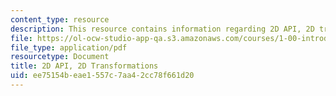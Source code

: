 ```yaml
---
content_type: resource
description: This resource contains information regarding 2D API, 2D transformations.
file: https://ol-ocw-studio-app-qa.s3.amazonaws.com/courses/1-00-introduction-to-computers-and-engineering-problem-solving-spring-2012/ee75154beae1557c7aa42cc78f661d20_MIT1_00S12_Lec_21.pdf
file_type: application/pdf
resourcetype: Document
title: 2D API, 2D Transformations
uid: ee75154b-eae1-557c-7aa4-2cc78f661d20
---
```

